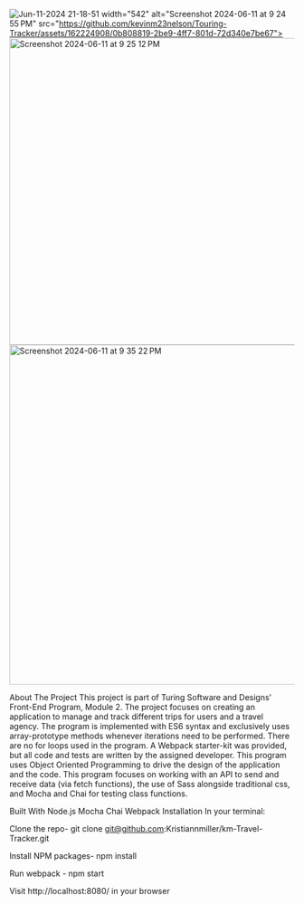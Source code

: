 ![Jun-11-2024 21-18-51](https://github.com/kevinm23nelson/Touring-Tracker/assets/162224908/519632e8-ffc4-40ff-a202-099548f00191)
width="542" alt="Screenshot 2024-06-11 at 9 24 55 PM" src="https://github.com/kevinm23nelson/Touring-Tracker/assets/162224908/0b808819-2be9-4ff7-801d-72d340e7be67">
<img width="542" alt="Screenshot 2024-06-11 at 9 25 12 PM" src="https://github.com/kevinm23nelson/Touring-Tracker/assets/162224908/e70bca50-ac58-4b8e-9a38-d506209c6588">
<img width="600" alt="Screenshot 2024-06-11 at 9 35 22 PM" src="https://github.com/kevinm23nelson/Touring-Tracker/assets/162224908/fbaf71e9-7bf4-479a-b95e-ad318206c843">



About The Project
This project is part of Turing Software and Designs' Front-End Program, Module 2. The project focuses on creating an application to manage and track different trips for users and a travel agency. The program is implemented with ES6 syntax and exclusively uses array-prototype methods whenever iterations need to be performed. There are no for loops used in the program. A Webpack starter-kit was provided, but all code and tests are written by the assigned developer. This program uses Object Oriented Programming to drive the design of the application and the code. This program focuses on working with an API to send and receive data (via fetch functions), the use of Sass alongside traditional css, and Mocha and Chai for testing class functions.

Built With
Node.js
Mocha
Chai
Webpack
Installation
In your terminal:

Clone the repo- git clone git@github.com:Kristiannmiller/km-Travel-Tracker.git

Install NPM packages- npm install

Run webpack - npm start

Visit http://localhost:8080/ in your browser
